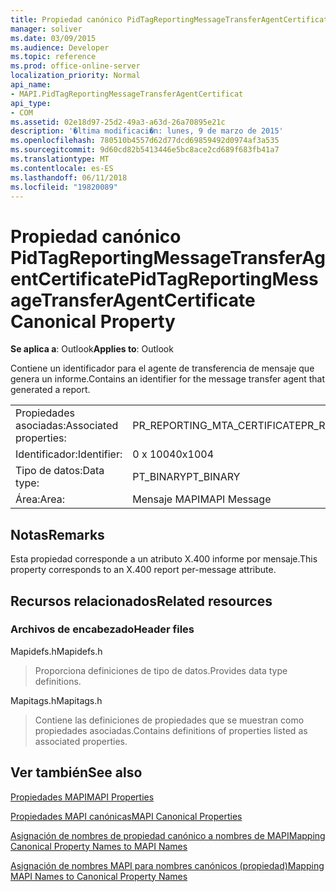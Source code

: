```yaml
---
title: Propiedad canónico PidTagReportingMessageTransferAgentCertificate
manager: soliver
ms.date: 03/09/2015
ms.audience: Developer
ms.topic: reference
ms.prod: office-online-server
localization_priority: Normal
api_name:
- MAPI.PidTagReportingMessageTransferAgentCertificat
api_type:
- COM
ms.assetid: 02e18d97-25d2-49a3-a63d-26a70895e21c
description: '�ltima modificaci�n: lunes, 9 de marzo de 2015'
ms.openlocfilehash: 780510b4557d62d77dcd69859492d0974af3a535
ms.sourcegitcommit: 9d60cd82b5413446e5bc8ace2cd689f683fb41a7
ms.translationtype: MT
ms.contentlocale: es-ES
ms.lasthandoff: 06/11/2018
ms.locfileid: "19820089"
---
```

# <a name="pidtagreportingmessagetransferagentcertificate-canonical-property"></a><span data-ttu-id="b6df4-103">Propiedad canónico PidTagReportingMessageTransferAgentCertificate</span><span class="sxs-lookup"><span data-stu-id="b6df4-103">PidTagReportingMessageTransferAgentCertificate Canonical Property</span></span>

  
  
<span data-ttu-id="b6df4-104">**Se aplica a**: Outlook</span><span class="sxs-lookup"><span data-stu-id="b6df4-104">**Applies to**: Outlook</span></span> 
  
<span data-ttu-id="b6df4-105">Contiene un identificador para el agente de transferencia de mensaje que genera un informe.</span><span class="sxs-lookup"><span data-stu-id="b6df4-105">Contains an identifier for the message transfer agent that generated a report.</span></span>
  
|||
|:-----|:-----|
|<span data-ttu-id="b6df4-106">Propiedades asociadas:</span><span class="sxs-lookup"><span data-stu-id="b6df4-106">Associated properties:</span></span>  <br/> |<span data-ttu-id="b6df4-107">PR_REPORTING_MTA_CERTIFICATE</span><span class="sxs-lookup"><span data-stu-id="b6df4-107">PR_REPORTING_MTA_CERTIFICATE</span></span>  <br/> |
|<span data-ttu-id="b6df4-108">Identificador:</span><span class="sxs-lookup"><span data-stu-id="b6df4-108">Identifier:</span></span>  <br/> |<span data-ttu-id="b6df4-109">0 x 1004</span><span class="sxs-lookup"><span data-stu-id="b6df4-109">0x1004</span></span>  <br/> |
|<span data-ttu-id="b6df4-110">Tipo de datos:</span><span class="sxs-lookup"><span data-stu-id="b6df4-110">Data type:</span></span>  <br/> |<span data-ttu-id="b6df4-111">PT_BINARY</span><span class="sxs-lookup"><span data-stu-id="b6df4-111">PT_BINARY</span></span>  <br/> |
|<span data-ttu-id="b6df4-112">Área:</span><span class="sxs-lookup"><span data-stu-id="b6df4-112">Area:</span></span>  <br/> |<span data-ttu-id="b6df4-113">Mensaje MAPI</span><span class="sxs-lookup"><span data-stu-id="b6df4-113">MAPI Message</span></span>  <br/> |
   
## <a name="remarks"></a><span data-ttu-id="b6df4-114">Notas</span><span class="sxs-lookup"><span data-stu-id="b6df4-114">Remarks</span></span>

<span data-ttu-id="b6df4-115">Esta propiedad corresponde a un atributo X.400 informe por mensaje.</span><span class="sxs-lookup"><span data-stu-id="b6df4-115">This property corresponds to an X.400 report per-message attribute.</span></span>
  
## <a name="related-resources"></a><span data-ttu-id="b6df4-116">Recursos relacionados</span><span class="sxs-lookup"><span data-stu-id="b6df4-116">Related resources</span></span>

### <a name="header-files"></a><span data-ttu-id="b6df4-117">Archivos de encabezado</span><span class="sxs-lookup"><span data-stu-id="b6df4-117">Header files</span></span>

<span data-ttu-id="b6df4-118">Mapidefs.h</span><span class="sxs-lookup"><span data-stu-id="b6df4-118">Mapidefs.h</span></span>
  
> <span data-ttu-id="b6df4-119">Proporciona definiciones de tipo de datos.</span><span class="sxs-lookup"><span data-stu-id="b6df4-119">Provides data type definitions.</span></span>
    
<span data-ttu-id="b6df4-120">Mapitags.h</span><span class="sxs-lookup"><span data-stu-id="b6df4-120">Mapitags.h</span></span>
  
> <span data-ttu-id="b6df4-121">Contiene las definiciones de propiedades que se muestran como propiedades asociadas.</span><span class="sxs-lookup"><span data-stu-id="b6df4-121">Contains definitions of properties listed as associated properties.</span></span>
    
## <a name="see-also"></a><span data-ttu-id="b6df4-122">Ver también</span><span class="sxs-lookup"><span data-stu-id="b6df4-122">See also</span></span>



[<span data-ttu-id="b6df4-123">Propiedades MAPI</span><span class="sxs-lookup"><span data-stu-id="b6df4-123">MAPI Properties</span></span>](mapi-properties.md)
  
[<span data-ttu-id="b6df4-124">Propiedades MAPI canónicas</span><span class="sxs-lookup"><span data-stu-id="b6df4-124">MAPI Canonical Properties</span></span>](mapi-canonical-properties.md)
  
[<span data-ttu-id="b6df4-125">Asignación de nombres de propiedad canónico a nombres de MAPI</span><span class="sxs-lookup"><span data-stu-id="b6df4-125">Mapping Canonical Property Names to MAPI Names</span></span>](mapping-canonical-property-names-to-mapi-names.md)
  
[<span data-ttu-id="b6df4-126">Asignación de nombres MAPI para nombres canónicos (propiedad)</span><span class="sxs-lookup"><span data-stu-id="b6df4-126">Mapping MAPI Names to Canonical Property Names</span></span>](mapping-mapi-names-to-canonical-property-names.md)


